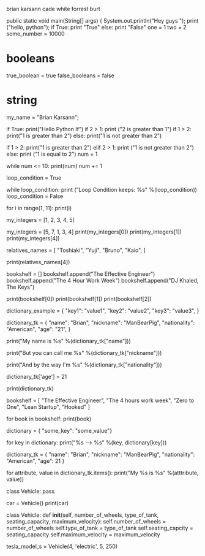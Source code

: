 brian karsann
cade white
forrest burt

public static void main(String[] args) { 
		System.out.println("Hey guys ");
print ("hello, python");
if True:
	print "True"
else:
	print "False" 
one = 1
two = 2
some_number = 10000
# booleans
true_boolean = true
false_booleans = false


# string
my_name = "Brian Karsann";


if True: 
	print("Hello Python If")
if 2 > 1:
	print ("2 is greater than 1")
if 1 > 2:
	print("1 is greater than 2")
else: 
	print("1 is not greater than 2")
	
	
if 1 > 2: 
	print("1 is greater than 2")
elif 2 > 1:
	print ("1 is not greater than 2")
else: 
	print ("1 is equal to 2")
num = 1

while num <= 10:
	print(num)
	num += 1

loop_condition = True

while loop_condition:
	print ("Loop Condition keeps: %s" %(loop_condition))
	loop_condition = False
	
for i in range(1, 11):
	print(i)
	
my_integers = [1, 2, 3, 4, 5]

my_integers = [5, 7, 1, 3, 4]
print(my_integers[0]) 
print(my_integers[1]) 
print(my_integers[4])

relatives_names = [
	"Toshiaki",
	"Yuji", 
	"Bruno",
	"Kaio",
]


print(relatives_names[4]) 


bookshelf = []
bookshelf.append("The Effective Engineer")
bookshelf.append("The 4 Hour Work Week")
bookshelf.append("DJ Khaled, The Keys")

print(bookshelf[0])
print(bookshelf[1])
print(bookshelf[2])


dictionary_example = {
	"key1": "value1",
	"key2": "value2",
	"key3": "value3",
}


dictionary_tk = {
	"name": "Brian",
	"nickname": "ManBearPig",
	"nationality": "American",
	"age": "21",
}


print("My name is %s" %(dictionary_tk["name"]))


print("But you can call me %s" %(dictionary_tk["nickname"]))

print("And by the way I'm %s" %(dictionary_tk["nationality"]))


dictionary_tk['age'] = 21


print(dictionary_tk) 


bookshelf = [
	"The Effective Engineer",
	"The 4 hours work week",
	"Zero to One",
	"Lean Startup",
	"Hooked"
] 


for book in bookshelf:
	print(book)
	

dictionary = { "some_key": "some_value"}

for key in dictionary:
	print("%s --> %s" %(key, dictionary[key]))
	
	
dictionary_tk = {
	"name": "Brian",
	"nickname": "ManBearPig",
	"nationality": "American",
	"age": 21
}


for attribute, value in dictionary_tk.items():
	print("My %s is %s" %(atttribute, value))
	

class Vehicle:
	pass
	

car = Vehicle()
print(car) 

class Vehicle:
	def __init__(self, number_of_wheels, type_of_tank, seating_capacity, maximum_velocity):
	self.number_of_wheels = number_of_wheels
	self.type_of_tank = type_of_tank
	self.seating_capcity = seating_capacity
	self.maximum_velocity = maximum_velocity 
	


tesla_model_s = Vehicle(4, 'electric', 5, 250)

